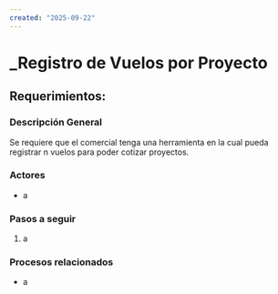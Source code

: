 ```yaml
---
created: "2025-09-22"
---
```

# _Registro de Vuelos por Proyecto
## Requerimientos:
### Descripción General
Se requiere que el comercial tenga una herramienta en la cual pueda registrar n vuelos para poder cotizar proyectos.

### Actores
- a

### Pasos a seguir
1. a

### Procesos relacionados 
- a